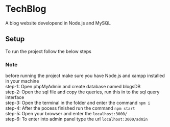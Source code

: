 # TechBlog
A blog website developend in Node.js and MySQL

## Setup
To run the project follow the below steps
### Note
before running the project make sure you have Node.js and xampp installed in your machine <br>
step-1: Open phpMyAdmin and create database named blogsDB<br>
step-2: Open the sql file and copy the queries, run this in to the sql query interface<br>
step-3: Open the terminal in the folder and enter the command ```npm i```<br>
step-4: After the pocess finished run the command ```npm start```<br>
step-5: Open your browser and enter the ```localhost:3000/```<br>
step-6: To enter into admin panel type the url ```localhost:3000/admin```<br>

